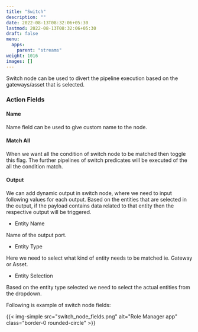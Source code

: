 ```yaml
---
title: "Switch"
description: ""
date: 2022-08-13T08:32:06+05:30
lastmod: 2022-08-13T08:32:06+05:30
draft: false
menu:
  apps:
    parent: "streams"
weight: 1016
images: []
---
```


Switch node can be used to divert the pipeline execution based on the gateways/asset that is selected.

### Action Fields

#### Name
Name field can be used to give custom name to the node.

#### Match All
When we want all the condition of switch node to be matched then toggle this flag.
The further pipelines of switch predicates will be executed of the all the condition match.

#### Output
We can add dynamic output in switch node, where we need to input following values for each output.
Based on the entities that are selected in the output, if the payload contains data related to that entity then the respective output
will be triggered.

- Entity Name

Name of the output port.

- Entity Type

Here we need to select what kind of entity needs to be matched ie. Gateway or Asset.

- Entity Selection

Based on the entity type selected we need to select the actual entities from the dropdown.

Following is example of switch node fields:

{{< img-simple src="switch_node_fields.png" alt="Role Manager app" class="border-0 rounded-circle" >}}


